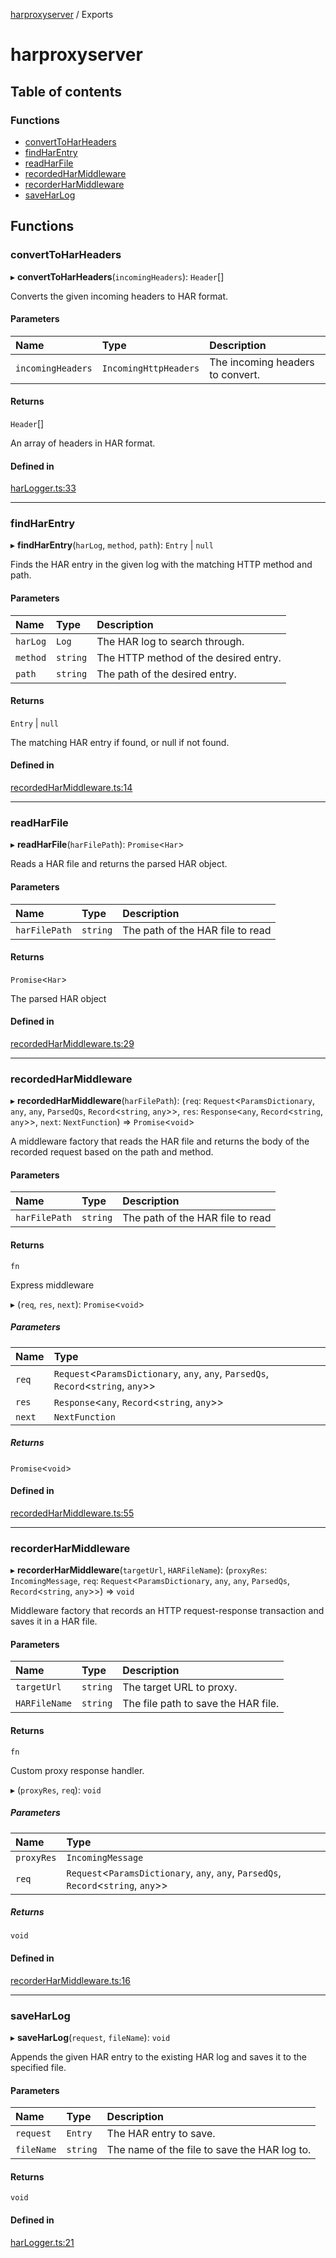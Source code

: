 [harproxyserver](README.md) / Exports

# harproxyserver

## Table of contents

### Functions

- [convertToHarHeaders](modules.md#converttoharheaders)
- [findHarEntry](modules.md#findharentry)
- [readHarFile](modules.md#readharfile)
- [recordedHarMiddleware](modules.md#recordedharmiddleware)
- [recorderHarMiddleware](modules.md#recorderharmiddleware)
- [saveHarLog](modules.md#saveharlog)

## Functions

### convertToHarHeaders

▸ **convertToHarHeaders**(`incomingHeaders`): `Header`[]

Converts the given incoming headers to HAR format.

#### Parameters

| Name | Type | Description |
| :------ | :------ | :------ |
| `incomingHeaders` | `IncomingHttpHeaders` | The incoming headers to convert. |

#### Returns

`Header`[]

An array of headers in HAR format.

#### Defined in

[harLogger.ts:33](https://github.com/yaacov/harproxyserver/blob/2d17b56/src/harLogger.ts#L33)

___

### findHarEntry

▸ **findHarEntry**(`harLog`, `method`, `path`): `Entry` \| ``null``

Finds the HAR entry in the given log with the matching HTTP method and path.

#### Parameters

| Name | Type | Description |
| :------ | :------ | :------ |
| `harLog` | `Log` | The HAR log to search through. |
| `method` | `string` | The HTTP method of the desired entry. |
| `path` | `string` | The path of the desired entry. |

#### Returns

`Entry` \| ``null``

The matching HAR entry if found, or null if not found.

#### Defined in

[recordedHarMiddleware.ts:14](https://github.com/yaacov/harproxyserver/blob/2d17b56/src/recordedHarMiddleware.ts#L14)

___

### readHarFile

▸ **readHarFile**(`harFilePath`): `Promise`<`Har`\>

Reads a HAR file and returns the parsed HAR object.

#### Parameters

| Name | Type | Description |
| :------ | :------ | :------ |
| `harFilePath` | `string` | The path of the HAR file to read |

#### Returns

`Promise`<`Har`\>

The parsed HAR object

#### Defined in

[recordedHarMiddleware.ts:29](https://github.com/yaacov/harproxyserver/blob/2d17b56/src/recordedHarMiddleware.ts#L29)

___

### recordedHarMiddleware

▸ **recordedHarMiddleware**(`harFilePath`): (`req`: `Request`<`ParamsDictionary`, `any`, `any`, `ParsedQs`, `Record`<`string`, `any`\>\>, `res`: `Response`<`any`, `Record`<`string`, `any`\>\>, `next`: `NextFunction`) => `Promise`<`void`\>

A middleware factory that reads the HAR file and returns the body of the recorded request
based on the path and method.

#### Parameters

| Name | Type | Description |
| :------ | :------ | :------ |
| `harFilePath` | `string` | The path of the HAR file to read |

#### Returns

`fn`

Express middleware

▸ (`req`, `res`, `next`): `Promise`<`void`\>

##### Parameters

| Name | Type |
| :------ | :------ |
| `req` | `Request`<`ParamsDictionary`, `any`, `any`, `ParsedQs`, `Record`<`string`, `any`\>\> |
| `res` | `Response`<`any`, `Record`<`string`, `any`\>\> |
| `next` | `NextFunction` |

##### Returns

`Promise`<`void`\>

#### Defined in

[recordedHarMiddleware.ts:55](https://github.com/yaacov/harproxyserver/blob/2d17b56/src/recordedHarMiddleware.ts#L55)

___

### recorderHarMiddleware

▸ **recorderHarMiddleware**(`targetUrl`, `HARFileName`): (`proxyRes`: `IncomingMessage`, `req`: `Request`<`ParamsDictionary`, `any`, `any`, `ParsedQs`, `Record`<`string`, `any`\>\>) => `void`

Middleware factory that records an HTTP request-response transaction and saves it in a HAR file.

#### Parameters

| Name | Type | Description |
| :------ | :------ | :------ |
| `targetUrl` | `string` | The target URL to proxy. |
| `HARFileName` | `string` | The file path to save the HAR file. |

#### Returns

`fn`

Custom proxy response handler.

▸ (`proxyRes`, `req`): `void`

##### Parameters

| Name | Type |
| :------ | :------ |
| `proxyRes` | `IncomingMessage` |
| `req` | `Request`<`ParamsDictionary`, `any`, `any`, `ParsedQs`, `Record`<`string`, `any`\>\> |

##### Returns

`void`

#### Defined in

[recorderHarMiddleware.ts:16](https://github.com/yaacov/harproxyserver/blob/2d17b56/src/recorderHarMiddleware.ts#L16)

___

### saveHarLog

▸ **saveHarLog**(`request`, `fileName`): `void`

Appends the given HAR entry to the existing HAR log and saves it to the specified file.

#### Parameters

| Name | Type | Description |
| :------ | :------ | :------ |
| `request` | `Entry` | The HAR entry to save. |
| `fileName` | `string` | The name of the file to save the HAR log to. |

#### Returns

`void`

#### Defined in

[harLogger.ts:21](https://github.com/yaacov/harproxyserver/blob/2d17b56/src/harLogger.ts#L21)
